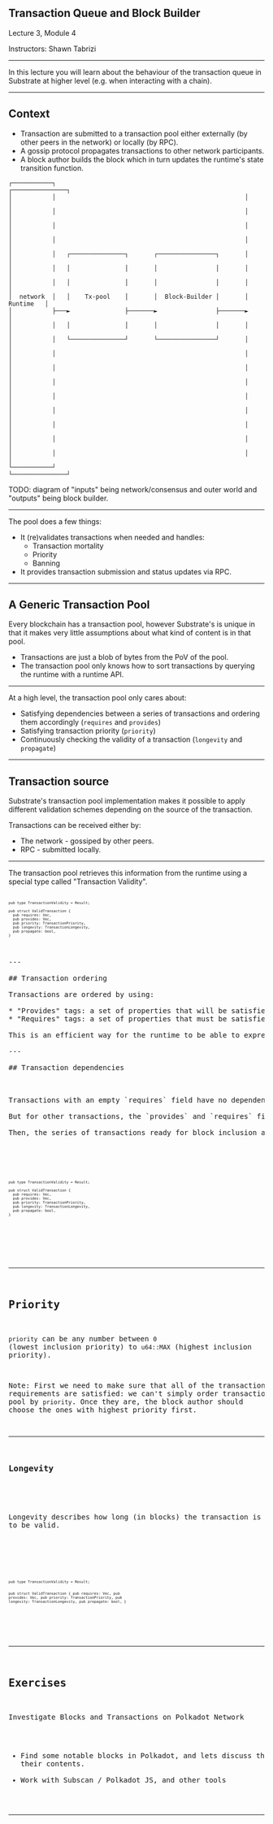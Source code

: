 ## Transaction Queue and Block Builder

Lecture 3, Module 4

Instructors: Shawn Tabrizi

---- 

In this lecture you will learn about the behaviour of the transaction queue in Substrate at higher level (e.g. when interacting with a chain).

---

## Context

<div class="left">

* Transaction are submitted to a transaction pool either externally (by other peers in the network) or locally (by  RPC).
* A gossip protocol propagates transactions to other network participants.
* A block author builds the block which in turn updates the runtime's state transition function.

</div>

<div class="right">

```
┌───────────┐                                                    ┌───────────────┐
│           │                                                    │               │
│           │                                                    │               │
│           │                                                    │               │
│           │                                                    │               │
│           │   ┌───────────────┐       ┌────────────────┐       │               │
│           │   │               │       │                │       │               │
│           │   │               │       │                │       │               │
│  network  │   │    Tx-pool    │       │  Block-Builder │       │     Runtime   │
│           ├───►               ├───────►                ├───────►               │
│           │   │               │       │                │       │               │
│           │   └───────────────┘       └────────────────┘       │               │
│           │                                                    │               │
│           │                                                    │               │
│           │                                                    │               │
│           │                                                    │               │
│           │                                                    │               │
│           │                                                    │               │
│           │                                                    │               │
│           │                                                    │               │
└───────────┘                                                    └───────────────┘
```
</div>

TODO: diagram of "inputs" being network/consensus and outer world and "outputs" being block builder.

---

The pool does a few things:

* It (re)validates transactions when needed and handles:
    * Transaction mortality
    * Priority
    * Banning
* It provides transaction submission and status updates via RPC.

---
## A Generic Transaction Pool

Every blockchain has a transaction pool, however Substrate's is unique in that it makes very little assumptions about what kind of content is in that pool.

* Transactions are just a blob of bytes from the PoV of the pool.
* The transaction pool only knows how to sort transactions by querying the runtime with a runtime API.

---

At a high level, the transaction pool only cares about:

- Satisfying dependencies between a series of transactions and ordering them accordingly (`requires` and `provides`)
- Satisfying transaction priority (`priority`)
- Continuously checking the validity of a transaction (`longevity` and `propagate`)

---
## Transaction source

Substrate's transaction pool implementation makes it possible to apply different validation schemes depending on the source of the transaction. 

Transactions can be received either by:
* The network - gossiped by other peers.
* RPC - submitted locally. 

---

The transaction pool retrieves this information from the runtime using a special type called "Transaction Validity".

<pre><code style="font-size: 0.5em !important" data-trim data-noescape data-line-numbers="1-9" class="rust">

pub type TransactionValidity = Result<ValidTransaction, TransactionValidityError>;

pub struct ValidTransaction {
  pub requires: Vec<TransactionTag>,
  pub provides: Vec<TransactionTag>,
  pub priority: TransactionPriority,
  pub longevity: TransactionLongevity,
  pub propagate: bool,
}

</prev></code>

---

## Transaction ordering 

Transactions are ordered by using:

* "Provides" tags: a set of properties that will be satisfied if the transaction is added to the block.
* "Requires" tags: a set of properties that must be satisfied before the transaction can be included in the block.

This is an efficient way for the runtime to be able to express dependencies between transactions.

---

## Transaction dependencies 

<div class="left">

Transactions with an empty `requires` field have no dependencies and can be added to the next block first.

But for other transactions, the `provides` and `requires` field will create a simple directed acyclic graph (DAG) to satisfy their dependencies.

Then, the series of transactions ready for block inclusion are ordered by `priority`.

</div>

<div class="right">
<pre><code style="font-size: 0.5em !important" data-trim data-noescape data-line-numbers="4-5|6|" class="rust">
pub type TransactionValidity = Result<ValidTransaction, TransactionValidityError>;

pub struct ValidTransaction {
  pub requires: Vec<TransactionTag>,
  pub provides: Vec<TransactionTag>,
  pub priority: TransactionPriority,
  pub longevity: TransactionLongevity,
  pub propagate: bool,
}

</pre></code>
</div>

---

## Priority

`priority` can be any number between `0` (lowest inclusion priority) to `u64::MAX` (highest inclusion priority).

Note: First we need to make sure that all of the transaction requirements are satisfied: we can't simply order transactions in the pool by `priority`.
Once they are, the block author should choose the ones with highest priority first.

--- 
### Longevity

<div class="left">

Longevity describes how long (in blocks) the transaction is expected to be valid. 

</div>

<div class="right">
<pre><code style="font-size: 0.5em !important" data-trim data-noescape data-line-numbers="7" class="rust">
pub type TransactionValidity = Result<ValidTransaction, TransactionValidityError>;

pub struct ValidTransaction {
  pub requires: Vec<TransactionTag>,
  pub provides: Vec<TransactionTag>,
  pub priority: TransactionPriority,
  pub longevity: TransactionLongevity,
  pub propagate: bool,
}
</pre></code>
</div>

---

## Exercises

Investigate Blocks and Transactions on Polkadot Network

* Find some notable blocks in Polkadot, and lets discuss them and their contents.
* Work with Subscan / Polkadot JS, and other tools

---